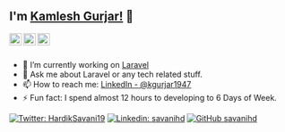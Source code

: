 ## I'm [Kamlesh Gurjar!](https://www.linkedin.com/in/kgurjar1947/) 👋

<a href="https://twitter.com/kgurjar1947">
  <img align="left" alt="Kamlesh's Twitter" width="22px" src="https://cdn.jsdelivr.net/npm/simple-icons@v3/icons/twitter.svg" />
</a>
<a href="https://www.linkedin.com/in/kgurjar1947">
  <img align="left" alt="Kamlesh's Linkdein" width="22px" src="https://cdn.jsdelivr.net/npm/simple-icons@v3/icons/linkedin.svg" />
</a>
<a href="https://github.com/kgurjar1947">
  <img align="left" alt="Kamlesh's Github" width="22px" src="https://cdn.jsdelivr.net/npm/simple-icons@v3/icons/github.svg" />
</a>
<br/>
<br/>

- 🔭 I’m currently working on [Laravel](http://laravel.com)
- 💬 Ask me about Laravel or any tech related stuff.
- 📫 How to reach me: [LinkedIn - @kgurjar1947](https://www.linkedin.com/in/kgurjar1947)
- ⚡ Fun fact: I spend almost 12 hours to developing to 6 Days of Week.

[![Twitter: HardikSavani19](https://img.shields.io/twitter/follow/kgurjar1947?style=social)](https://twitter.com/kgurjar1947)
[![Linkedin: savanihd](https://img.shields.io/badge/-kgurjar1947-blue?style=flat-square&logo=Linkedin&logoColor=white&link=https://www.linkedin.com/in/kgurjar1947/)](https://www.linkedin.com/in/kgurjar1947)
[![GitHub savanihd](https://img.shields.io/github/followers/kgurjar1947?label=follow&style=social)](https://github.com/kgurjar1947)
